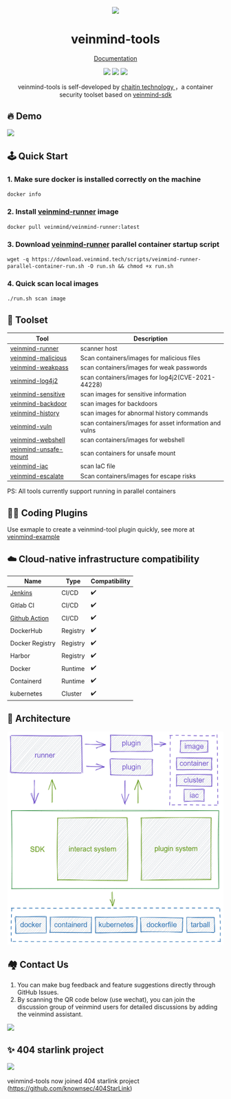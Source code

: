<p align="center">
  <img src="https://dinfinite.oss-cn-beijing.aliyuncs.com/image/20220428154824.png" width="120">
</p>
<h1 align="center"> veinmind-tools </h1>
<p align="center">
  <a href="https://veinmind.chaitin.com/docs/">Documentation</a> 
</p>

<p align="center">
<img src="https://img.shields.io/github/v/release/chaitin/veinmind-tools.svg" />
<img src="https://img.shields.io/github/release-date/chaitin/veinmind-tools.svg?color=blue&label=update" />
<img src="https://img.shields.io/badge/go report-A+-brightgreen.svg" />

<p align="center"> veinmind-tools is self-developed by <a href="https://www.chaitin.cn/en/"> chaitin technology </a>，a container security toolset based on <a href="https://github.com/chaitin/libveinmind">veinmind-sdk</a>  </p>
</p>

## 🔥 Demo

![](https://veinmind-cache.oss-cn-hangzhou.aliyuncs.com/img/index.gif)

## 🕹️ Quick Start

### 1. Make sure docker is installed correctly on the machine

```
docker info
```

### 2. Install [veinmind-runner](https://github.com/chaitin/veinmind-tools/tree/master/veinmind-runner) image

```
docker pull veinmind/veinmind-runner:latest
```

### 3. Download [veinmind-runner](https://github.com/chaitin/veinmind-tools/tree/master/veinmind-runner) parallel container startup script

```
wget -q https://download.veinmind.tech/scripts/veinmind-runner-parallel-container-run.sh -O run.sh && chmod +x run.sh
```

### 4. Quick scan local images

```
./run.sh scan image
```

## 🔨 Toolset

| Tool                                                                 | Description                                            | 
|----------------------------------------------------------------------|--------------------------------------------------------|
| [veinmind-runner](veinmind-runner/README.en.md)                      | scanner host                                           |
| [veinmind-malicious](plugins/go/veinmind-malicious/README.en.md)     | Scan containers/images for malicious files             |
| [veinmind-weakpass](plugins/go/veinmind-weakpass/README.en.md)       | scan containers/images for weak passwords              |
| [veinmind-log4j2](plugins/go/veinmind-log4j2/README.en.md)           | scan containers/images for log4j2(CVE-2021-44228)      |
| [veinmind-sensitive](plugins/python/veinmind-sensitive/README.en.md) | scan images for sensitive information                  |
| [veinmind-backdoor](plugins/python/veinmind-backdoor/README.en.md)   | scan images for backdoors                              |
| [veinmind-history](plugins/python/veinmind-history/README.en.md)     | scan images for abnormal history commands              |
| [veinmind-vuln](plugins/go/veinmind-vuln/README.en.md)               | scan containers/images for asset information and vulns |
| [veinmind-webshell](plugins/go/veinmind-webshell)                    | scan containers/images for webshell                    |
| [veinmind-unsafe-mount](plugins/go/veinmind-unsafe-mount)            | scan containers for unsafe mount                       |
| [veinmind-iac](plugins/go/veinmind-iac)                              | scan IaC file                                          |
| [veinmind-escalate](plugins/go/veinmind-escalate)                    | Scan containers/images for escape risks                |

PS: All tools currently support running in parallel containers

## 🧑‍💻 Coding Plugins

Use exmaple to create a veinmind-tool plugin quickly, see more at [veinmind-example](example/README.en.md)

## ☁️ Cloud-native infrastructure compatibility

| Name                                                        | Type     | Compatibility |
|-------------------------------------------------------------|----------|---------------|
| [Jenkins](https://github.com/chaitin/veinmind-jenkins)      | CI/CD    | ✔️            |
| Gitlab CI                                                   | CI/CD    | ✔️            |
| [Github Action](https://github.com/chaitin/veinmind-action) | CI/CD    | ✔️            |
| DockerHub                                                   | Registry | ✔️            |
| Docker Registry                                             | Registry | ✔️            |
| Harbor                                                      | Registry | ✔️            |
| Docker                                                      | Runtime  | ✔️            |
| Containerd                                                  | Runtime  | ✔️            |
| kubernetes                                                  | Cluster  | ✔️            |

## 🛴 Architecture
![](docs/architecture.png)

## 🏘️ Contact Us

1. You can make bug feedback and feature suggestions directly through GitHub Issues.
2. By scanning the QR code below (use wechat), you can join the discussion group of veinmind users for detailed
   discussions by adding the veinmind assistant.

![](docs/veinmind-group-qrcode.jpg)

## ✨ 404 starlink project

<img src="https://github.com/knownsec/404StarLink-Project/raw/master/logo.png" width="30%">

veinmind-tools now joined 404 starlink project (https://github.com/knownsec/404StarLink)
